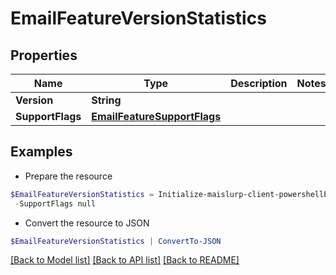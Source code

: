 # EmailFeatureVersionStatistics
## Properties

Name | Type | Description | Notes
------------ | ------------- | ------------- | -------------
**Version** | **String** |  | 
**SupportFlags** | [**EmailFeatureSupportFlags**](EmailFeatureSupportFlags) |  | 

## Examples

- Prepare the resource
```powershell
$EmailFeatureVersionStatistics = Initialize-maislurp-client-powershellEmailFeatureVersionStatistics  -Version null `
 -SupportFlags null
```

- Convert the resource to JSON
```powershell
$EmailFeatureVersionStatistics | ConvertTo-JSON
```

[[Back to Model list]](../README#documentation-for-models) [[Back to API list]](../README#documentation-for-api-endpoints) [[Back to README]](../README)

